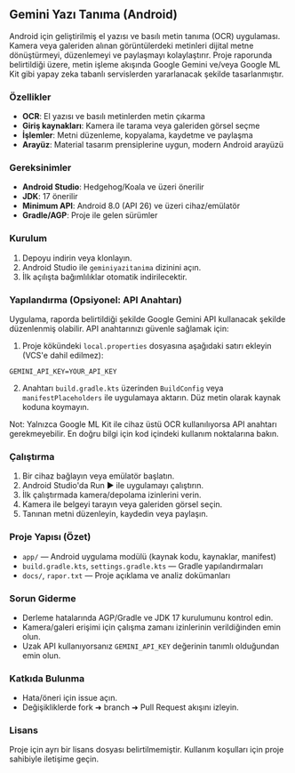 ## Gemini Yazı Tanıma (Android)

Android için geliştirilmiş el yazısı ve basılı metin tanıma (OCR) uygulaması. Kamera veya galeriden alınan görüntülerdeki metinleri dijital metne dönüştürmeyi, düzenlemeyi ve paylaşmayı kolaylaştırır. Proje raporunda belirtildiği üzere, metin işleme akışında Google Gemini ve/veya Google ML Kit gibi yapay zeka tabanlı servislerden yararlanacak şekilde tasarlanmıştır.

### Özellikler
- **OCR**: El yazısı ve basılı metinlerden metin çıkarma
- **Giriş kaynakları**: Kamera ile tarama veya galeriden görsel seçme
- **İşlemler**: Metni düzenleme, kopyalama, kaydetme ve paylaşma
- **Arayüz**: Material tasarım prensiplerine uygun, modern Android arayüzü

### Gereksinimler
- **Android Studio**: Hedgehog/Koala ve üzeri önerilir
- **JDK**: 17 önerilir
- **Minimum API**: Android 8.0 (API 26) ve üzeri cihaz/emülatör
- **Gradle/AGP**: Proje ile gelen sürümler

### Kurulum
1. Depoyu indirin veya klonlayın.
2. Android Studio ile `geminiyazitanima` dizinini açın.
3. İlk açılışta bağımlılıklar otomatik indirilecektir.

### Yapılandırma (Opsiyonel: API Anahtarı)
Uygulama, raporda belirtildiği şekilde Google Gemini API kullanacak şekilde düzenlenmiş olabilir. API anahtarınızı güvenle sağlamak için:
1. Proje kökündeki `local.properties` dosyasına aşağıdaki satırı ekleyin (VCS'e dahil edilmez):
```
GEMINI_API_KEY=YOUR_API_KEY
```
2. Anahtarı `build.gradle.kts` üzerinden `BuildConfig` veya `manifestPlaceholders` ile uygulamaya aktarın. Düz metin olarak kaynak koduna koymayın.

Not: Yalnızca Google ML Kit ile cihaz üstü OCR kullanılıyorsa API anahtarı gerekmeyebilir. En doğru bilgi için kod içindeki kullanım noktalarına bakın.

### Çalıştırma
1. Bir cihaz bağlayın veya emülatör başlatın.
2. Android Studio'da Run ▶ ile uygulamayı çalıştırın.
3. İlk çalıştırmada kamera/depolama izinlerini verin.
4. Kamera ile belgeyi tarayın veya galeriden görsel seçin.
5. Tanınan metni düzenleyin, kaydedin veya paylaşın.

### Proje Yapısı (Özet)
- `app/` — Android uygulama modülü (kaynak kodu, kaynaklar, manifest)
- `build.gradle.kts`, `settings.gradle.kts` — Gradle yapılandırmaları
- `docs/`, `rapor.txt` — Proje açıklama ve analiz dokümanları

### Sorun Giderme
- Derleme hatalarında AGP/Gradle ve JDK 17 kurulumunu kontrol edin.
- Kamera/galeri erişimi için çalışma zamanı izinlerinin verildiğinden emin olun.
- Uzak API kullanıyorsanız `GEMINI_API_KEY` değerinin tanımlı olduğundan emin olun.

### Katkıda Bulunma
- Hata/öneri için issue açın.
- Değişikliklerde fork ➜ branch ➜ Pull Request akışını izleyin.

### Lisans
Proje için ayrı bir lisans dosyası belirtilmemiştir. Kullanım koşulları için proje sahibiyle iletişime geçin.
